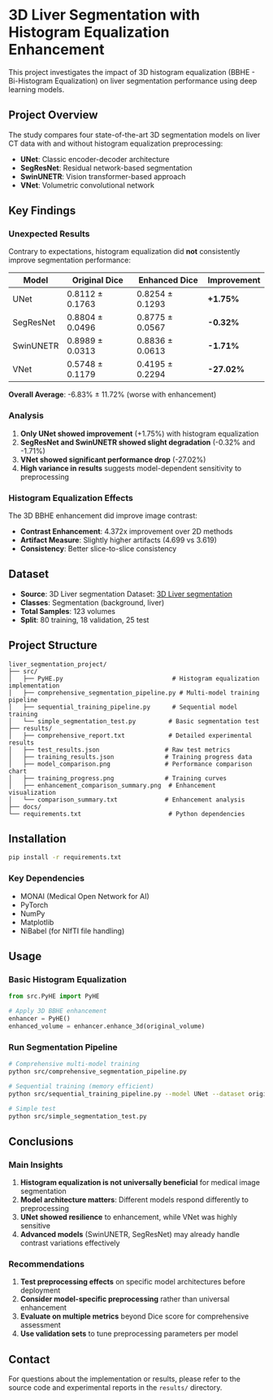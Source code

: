 # 3D Liver Segmentation with Histogram Equalization Enhancement

This project investigates the impact of 3D histogram equalization (BBHE - Bi-Histogram Equalization) on liver segmentation performance using deep learning models.

## Project Overview

The study compares four state-of-the-art 3D segmentation models on liver CT data with and without histogram equalization preprocessing:
- **UNet**: Classic encoder-decoder architecture
- **SegResNet**: Residual network-based segmentation
- **SwinUNETR**: Vision transformer-based approach
- **VNet**: Volumetric convolutional network

## Key Findings

### Unexpected Results

Contrary to expectations, histogram equalization did **not** consistently improve segmentation performance:

| Model | Original Dice | Enhanced Dice | Improvement |
|-------|---------------|---------------|-------------|
| UNet | 0.8112 ± 0.1763 | 0.8254 ± 0.1293 | **+1.75%** |
| SegResNet | 0.8804 ± 0.0496 | 0.8775 ± 0.0567 | **-0.32%** |
| SwinUNETR | 0.8989 ± 0.0313 | 0.8836 ± 0.0613 | **-1.71%** |
| VNet | 0.5748 ± 0.1179 | 0.4195 ± 0.2294 | **-27.02%** |

**Overall Average**: -6.83% ± 11.72% (worse with enhancement)

### Analysis

1. **Only UNet showed improvement** (+1.75%) with histogram equalization
2. **SegResNet and SwinUNETR showed slight degradation** (-0.32% and -1.71%)
3. **VNet showed significant performance drop** (-27.02%)
4. **High variance in results** suggests model-dependent sensitivity to preprocessing

### Histogram Equalization Effects

The 3D BBHE enhancement did improve image contrast:
- **Contrast Enhancement**: 4.372x improvement over 2D methods
- **Artifact Measure**: Slightly higher artifacts (4.699 vs 3.619)
- **Consistency**: Better slice-to-slice consistency

## Dataset

- **Source**: 3D Liver segmentation Dataset: [3D Liver segmentation](https://www.kaggle.com/datasets/prathamgrover/3d-liver-segmentation/data)
- **Classes**: Segmentation (background, liver)
- **Total Samples**: 123 volumes
- **Split**: 80 training, 18 validation, 25 test

## Project Structure

```
liver_segmentation_project/
├── src/
│   ├── PyHE.py                              # Histogram equalization implementation
│   ├── comprehensive_segmentation_pipeline.py # Multi-model training pipeline
│   ├── sequential_training_pipeline.py      # Sequential model training
│   └── simple_segmentation_test.py         # Basic segmentation test
├── results/
│   ├── comprehensive_report.txt            # Detailed experimental results
│   ├── test_results.json                  # Raw test metrics
│   ├── training_results.json              # Training progress data
│   ├── model_comparison.png               # Performance comparison chart
│   ├── training_progress.png              # Training curves
│   ├── enhancement_comparison_summary.png  # Enhancement visualization
│   └── comparison_summary.txt             # Enhancement analysis
├── docs/
└── requirements.txt                        # Python dependencies
```

## Installation

```bash
pip install -r requirements.txt
```

### Key Dependencies
- MONAI (Medical Open Network for AI)
- PyTorch
- NumPy
- Matplotlib
- NiBabel (for NIfTI file handling)

## Usage

### Basic Histogram Equalization
```python
from src.PyHE import PyHE

# Apply 3D BBHE enhancement
enhancer = PyHE()
enhanced_volume = enhancer.enhance_3d(original_volume)
```

### Run Segmentation Pipeline
```bash
# Comprehensive multi-model training
python src/comprehensive_segmentation_pipeline.py

# Sequential training (memory efficient)
python src/sequential_training_pipeline.py --model UNet --dataset original

# Simple test
python src/simple_segmentation_test.py
```

## Conclusions

### Main Insights

1. **Histogram equalization is not universally beneficial** for medical image segmentation
2. **Model architecture matters**: Different models respond differently to preprocessing
3. **UNet showed resilience** to enhancement, while VNet was highly sensitive
4. **Advanced models** (SwinUNETR, SegResNet) may already handle contrast variations effectively

### Recommendations

1. **Test preprocessing effects** on specific model architectures before deployment
2. **Consider model-specific preprocessing** rather than universal enhancement
3. **Evaluate on multiple metrics** beyond Dice score for comprehensive assessment
4. **Use validation sets** to tune preprocessing parameters per model

## Contact

For questions about the implementation or results, please refer to the source code and experimental reports in the `results/` directory.